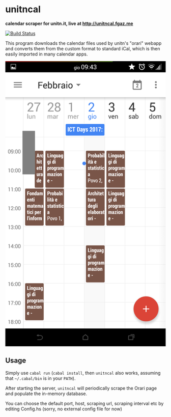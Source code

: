 # unitncal

**calendar scraper for unitn.it, live at http://unitncal.fgaz.me**

[![Build Status](https://travis-ci.org/fgaz/unitncal.svg?branch=master)](https://travis-ci.org/fgaz/unitncal)

This program downloads the calendar files used by unitn's "orari" webapp and
converts them from the custom format to standard iCal, which is then
easily imported in many calendar apps.

![example result](static/screenshots/android/06.png)

## Usage

Simply use `cabal run` (`cabal install`, then `unitncal` also works, assuming
that `~/.cabal/bin` is in your `PATH`).

After starting the server, `unitncal` will periodically scrape the Orari page and populate the in-memory database.

You can choose the default port, host, scraping url, scraping interval etc by editing Config.hs
(sorry, no external config file for now)

